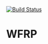 [![Build Status](https://travis-ci.org/tentacode/wfrp.svg?branch=master)](https://travis-ci.org/tentacode/wfrp)

# WFRP